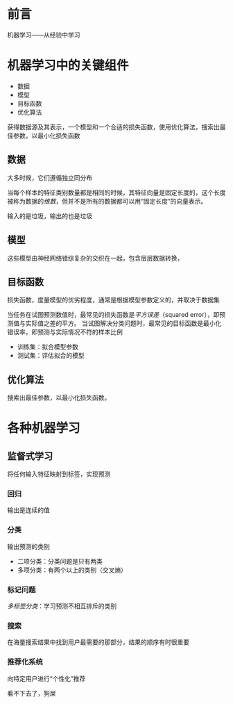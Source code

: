 # 前言

机器学习——从经验中学习



# 机器学习中的关键组件



- 数据
- 模型
- 目标函数
- 优化算法



获得数据源及其表示，一个模型和一个合适的损失函数，使用优化算法，搜索出最佳参数，以最小化损失函数

## 数据

大多时候，它们遵循独立同分布

当每个样本的特征类别数量都是相同的时候，其特征向量是固定长度的，这个长度被称为数据的*维数*，但并不是所有的数据都可以用“固定长度”的向量表示。

输入的是垃圾，输出的也是垃圾



## 模型

这些模型由神经网络错综复杂的交织在一起，包含层层数据转换，

## 目标函数

损失函数，度量模型的优劣程度，通常是根据模型参数定义的，并取决于数据集

当任务在试图预测数值时，最常见的损失函数是*平方误差*（squared error），即预测值与实际值之差的平方。 当试图解决分类问题时，最常见的目标函数是最小化错误率，即预测与实际情况不符的样本比例

- 训练集：拟合模型参数
- 测试集：评估拟合的模型



## 优化算法

搜索出最佳参数，以最小化损失函数。





# 各种机器学习

## 监督式学习

将任何输入特征映射到标签，实现预测



### 回归

输出是连续的值



### 分类

输出预测的类别



- 二项分类：分类问题是只有两类
- 多项分类：有两个以上的类别（交叉熵）





### 标记问题

*多标签分类*：学习预测不相互排斥的类别





### 搜索

在海量搜索结果中找到用户最需要的那部分，结果的顺序有时很重要



### 推荐化系统

向特定用户进行“个性化”推荐

看不下去了，狗屎